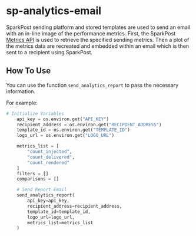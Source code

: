 # sp-analytics-email

SparkPost sending platform and stored templates are used to send an email with an in-line image of the performance metrics.  First, the SparkPost [Metrics API](https://developers.sparkpost.com/api/metrics/#metrics-get-time-series-metrics) is used to retrieve the specified sending metrics.  Then a plot of the metrics data are recreated and embedded within an email which is then sent to a recipient using SparkPost.  

## How To Use

You can use the function `send_analytics_report` to pass the necessary information.  

For example:

```python
# Initialize Variables
    api_key = os.environ.get("API_KEY")
    recipient_address = os.environ.get("RECIPIENT_ADDRESS")
    template_id = os.environ.get("TEMPLATE_ID")
    logo_url = os.environ.get("LOGO_URL")

    metrics_list = [
        "count_injected",
        "count_delivered",
        "count_rendered"
    ]
    filters = []
    comparisons = []

    # Send Report Email
    send_analytics_report(
        api_key=api_key,
        recipient_address=recipient_address,
        template_id=template_id,
        logo_url=logo_url,
        metrics_list=metrics_list
    )
```
